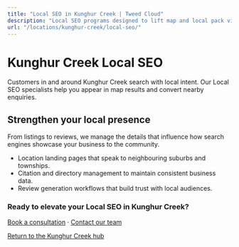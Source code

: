 ```yaml
---
title: "Local SEO in Kunghur Creek | Tweed Cloud"
description: "Local SEO programs designed to lift map and local pack visibility for Kunghur Creek businesses."
url: "/locations/kunghur-creek/local-seo/"
---
```


# Kunghur Creek Local SEO

Customers in and around Kunghur Creek search with local intent. Our Local SEO specialists help you appear in map results and convert nearby enquiries.

## Strengthen your local presence

From listings to reviews, we manage the details that influence how search engines showcase your business to the community.

- Location landing pages that speak to neighbouring suburbs and townships.
- Citation and directory management to maintain consistent business data.
- Review generation workflows that build trust with local audiences.

### Ready to elevate your Local SEO in Kunghur Creek?

[Book a consultation](/consultation/) · [Contact our team](/contact/)

[Return to the Kunghur Creek hub](/locations/kunghur-creek/)
